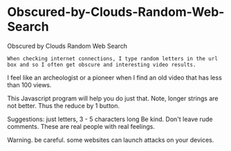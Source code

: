 # Obscured-by-Clouds-Random-Web-Search
Obscured by Clouds Random Web Search

	When checking internet connections, I type random letters in the url box and so I often get obscure and interesting video results. 
I feel like an archeologist or a pioneer when I find an old video that has less than 100 views. 

This Javascript program will help you do just that.
Note, longer strings are not better. Thus the reduce by 1 button.

Suggestions: just letters, 3 - 5 characters long
Be kind. Don't leave rude comments. These are real people with real feelings.

Warning. be careful. some websites can launch attacks on your devices.
